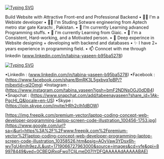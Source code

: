 [![Typing SVG](https://readme-typing-svg.demolab.com?font=Fira+Code&weight=300&size=23&duration=5017&pause=1007&color=DC0F00&background=C7C7C700&random=false&width=435&lines=Hey+!+I+am+Tabeena+yaseen;Website+designer+and+developer;Build+responsive+website+)](https://git.io/typing-svg)

Build Website with Attractive Front-end and Professional Backend
• 💪🏻 I'm a Webiste developer
• 👨‍💻 I'm Studing Sotware engineering from Aptech metro star gate Karachi , Pakistan.
• 🌱 I’m currently Learning advanced Programming stuffs.
• 📗 I'm currently Learning from Giaic.
• 🚀 I'm a Consistent, Hard-working, and a Motivated person.
• 🌊 Deep experince in Website designing + developing with backend and databases
• ✨ I have 2+ years  experience in programming field.
• 📫 Conncet with me through linkedin (www.linkedin.com/in/tabina-yaseen-b95ba5278)


[![Typing SVG](https://readme-typing-svg.demolab.com?font=Fira+Code&duration=1&pause=1900&random=false&width=435&lines=Connect+with+me+through%F0%9F%A4%9D%3A)](https://git.io/typing-svg)

•LinkedIn : (www.linkedin.com/in/tabina-yaseen-b95ba5278)
•Facebook : (https://www.facebook.com/share/BmRK3L5gxbvq1pBP/?mibextid=qi2Omg)
•Instagram : (https://www.instagram.com/tabina_yaseen?igsh=bmF2NDNsOGJ0dDB4)
•Snapchat : (https://www.snapchat.com/add/tabeenayaseen?share_id=1Ak-PgcHI_Q&locale=en-US)
•Skype : (https://join.skype.com/invite/HRh2clh1dBOW)


[https://img.freepik.com/premium-vector/laptop-coding-concept-web-developer-programming-laptop-screen-code-illustration_100456-1753.jpg](https://www.google.com/url?sa=i&url=https%3A%2F%2Fwww.freepik.com%2Fpremium-vector%2Flaptop-coding-concept-web-developer-programming-laptop-screen-code-illustration_10358526.htm&psig=AOvVaw3YDsx6h-wvTgU4mIh9ezJL&ust=1719066727963000&source=images&cd=vfe&opi=89978449&ved=0CBEQjRxqFwoTCIjLmeD07IYDFQAAAAAdAAAAABAE)




